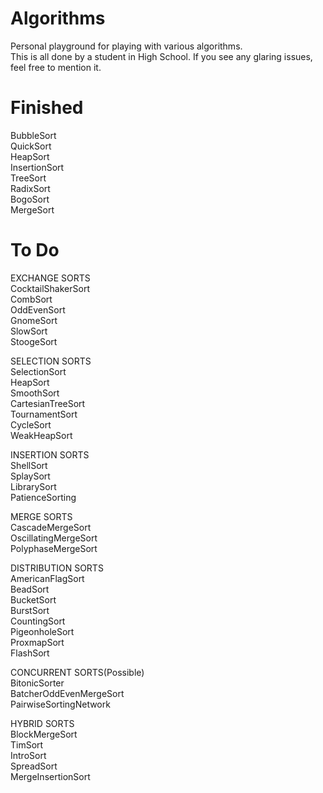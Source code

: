 # Algorithms

Personal playground for playing with various algorithms.\
This is all done by a student in High School. If you see any glaring issues, feel free to mention it.

# Finished

BubbleSort\
QuickSort\
HeapSort\
InsertionSort\
TreeSort\
RadixSort\
BogoSort\
MergeSort

# To Do

EXCHANGE SORTS\
CocktailShakerSort\
CombSort\
OddEvenSort\
GnomeSort\
SlowSort\
StoogeSort

SELECTION SORTS\
SelectionSort\
HeapSort\
SmoothSort\
CartesianTreeSort\
TournamentSort\
CycleSort\
WeakHeapSort

INSERTION SORTS\
ShellSort\
SplaySort\
LibrarySort\
PatienceSorting

MERGE SORTS\
CascadeMergeSort\
OscillatingMergeSort\
PolyphaseMergeSort

DISTRIBUTION SORTS\
AmericanFlagSort\
BeadSort\
BucketSort\
BurstSort\
CountingSort\
PigeonholeSort\
ProxmapSort\
FlashSort

CONCURRENT SORTS(Possible)\
BitonicSorter\
BatcherOddEvenMergeSort\
PairwiseSortingNetwork

HYBRID SORTS\
BlockMergeSort\
TimSort\
IntroSort\
SpreadSort\
MergeInsertionSort



